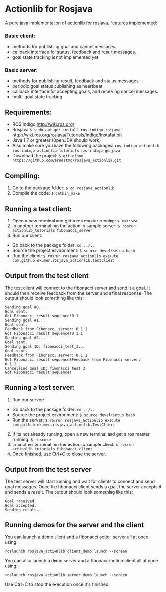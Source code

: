 # Actionlib for Rosjava
A pure java implementation of [actionlib](http://wiki.ros.org/actionlib) for [rosjava](http://wiki.ros.org/rosjava).
Features implemented:

### Basic client:
* methods for publishing goal and cancel messages.
* callback interface for status, feedback and result messages.
* goal state tracking is not implemented yet

### Basic server:
* methods for publishing result, feedback and status messages.
* periodic goal status publishing as heartbeat
* callback interface for accepting goals, and receiving cancel messages.
* multi-goal state tracking.


## Requirements:
* ROS Indigo http://wiki.ros.org/
* Rosjava ```$ sudo apt-get install ros-indigo-rosjava``` http://wiki.ros.org/rosjava/Tutorials/indigo/Installation
* Java 1.7 or greater (OpenJDK should work)
* Also make sure you have the following packages: ```ros-indigo-actionlib``` ```ros-indigo-actionlib-tutorials``` ```ros-indigo-genjava```
* Download the project: ```$ git clone https://github.com/ernestmc/rosjava_actionlib.git```

## Compiling:
1. Go to the package folder: ```$ cd rosjava_actionlib```
2. Compile the code: ```$ catkin_make```

## Running a test client:
1. Open a new terminal and get a ros master running: ```$ roscore```
2. In another terminal run the actionlib sample server: ```$ rosrun actionlib_tutorials fibonacci_server```
3. Run our client:
  * Go back to the package folder: ```cd ../..```
  * Source the project environment: ```$ source devel/setup.bash```
  * Run the client: ```$ rosrun rosjava_actionlib execute com.github.ekumen.rosjava_actionlib.TestClient```

## Output from the test client
The test client will connect to the fibonacci server and send it a goal. It
should then receive feedback from the server and a final response. The output
should look something like this:
```
Sending goal #0...
Goal sent.
Got Fibonacci result sequence!0 1
Sending goal #1...
Goal sent.
Feedback from Fibonacci server: 0 1 1
Got Fibonacci result sequence!0 1 1
Sending goal #2...
Goal sent.
Sending goal ID: fibonacci_test_3...
Goal sent.
Feedback from Fibonacci server: 0 1 1
Got Fibonacci result sequence!Feedback from Fibonacci server:
0 1 1
Cancelling goal ID: fibonacci_test_3
Got Fibonacci result sequence!

```

## Running a test server:
1. Run our server:
  * Go back to the package folder: ```cd ../..```
  * Source the project environment: ```$ source devel/setup.bash```
  * Run the server: ```$ rosrun rosjava_actionlib execute com.github.ekumen.rosjava_actionlib.TestClient```
2. If its not already running, open a new terminal and get a ros master running: ```$ roscore```
3. In another terminal run the actionlib sample client: ```$ rosrun actionlib_tutorials fibonacci_client```
4. Once finished, use Ctrl+C to close the server.

## Output from the test server
The test server will start running and wait for clients to connect and send goal messages.
Once the fibonacci client sends a goal, the server accepts it and sends a result. The output
should look something like this:
```
Goal received.
Goal accepted.
Sending result...
```

## Running demos for the server and the client
You can launch a demo client and a fibonacci action server all at once using:
```
roslaunch rosjava_actionlib client_demo.launch --screen
```


You can also launch a demo server and a fibonacci action client all at once using:
```
roslaunch rosjava_actionlib server_demo.launch --screen
```

Use Ctrl+C to stop the execution once it's finished.
